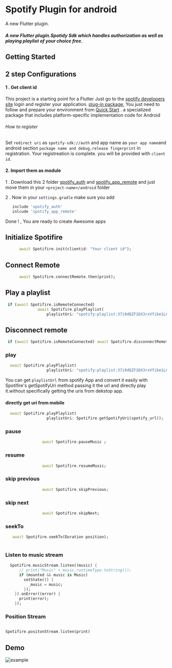 # Spotify Plugin for android


A new Flutter plugin.
##### A new Flutter plugin.Spotidy Sdk which handles authorization as well as playing playlist of your choice free.


## Getting Started
## 2 step  Configurations
#### 1 .  Get client id


This project is a starting point for a Flutter
   Just go to the [spotify developers site](https://developer.spotify.com/dashboard) login and register your application.
[plug-in package](https://flutter.dev/developing-packages/),
   You just need to follow and prepare your environment from [Quick Start](https://developer.spotify.com/documentation/android/quick-start/) .
a specialized package that includes platform-specific implementation code for Android 
   
###### How to register
Set  `redirect uri` as `spotify-sdk://auth` and app name as `your app name`and android section `package name and debug,release fingerprint` in registration.
Your registreation is complete.
you will be provided with `client id`. 


#### 2. Import them as module

  1 . Download this 2 folder [spotify_auth]('https://drive.google.com/drive/folders/1MBYVsxQbLkwri7NLvfhevD2Oza7IUHZY?usp=sharing') and [spotify_app_remote]('https://drive.google.com/drive/folders/1wOpWfG_HnfTa8eGmUYv0son5QybZZNS3?usp=sharing')
  and just move them in your `<project-name>/android` folder 

  2 . Now in your `settings.gradle` make sure you add

   ```gradle
      include 'spotify_auth'
      inlcude 'spotify_app_remote'
  ```   

  Done ! , You are ready to create Awesome apps

## Initialize Spotifire

```dart
      await Spotifire.init(clientid: "Your client id");
```
## Connect Remote

```dart
      await Spotifire.connectRemote.then(print);
```
## Play a playlist

```dart 
 if (await Spotifire.isRemoteConnected)
              await Spotifire.playPlaylist(
                  playlistUri: "spotify:playlist:37i9dQZF1DX3rxVfibe1L0");
```

## Disconnect remote


```dart
 if (await Spotifire.isRemoteConnected) await Spotifire.disconnectRemote;
```
### play 
```dart
  await Spotifire.playPlaylist(
                  playlistUri: "spotify:playlist:37i9dQZF1DX3rxVfibe1L0");
```

You can get `playlistUrl` from spotify App and convert it easily with Spotifire's getSpotifyUri method passing it
the url and directly play it.without specifically getting the uris from dekstop app.  

#### directly get uri from mobile 

```dart
  await Spotifire.playPlaylist(
                  playlistUri: Spotifire.getSpotifyUri(spotify_url));
```


### pause
```dart
                await Spotifire.pauseMusic ;
```

### resume
```dart
                await Spotifire.resumeMusic;
```

### skip previous

```dart
                await Spotifire.skipPrevious;
```
### skip next

```dart
                await Spotifire.skipNext;
```

### seekTo

```dart
   await Spotifire.seekTo(Duration position);
   
```


### Listen to music stream

```dart
  Spotifire.musicStream.listen((music) {
      // print("Music" + music.runtimeType.toString());
      if (mounted && music is Music)
        setState(() {
          _music = music;
        });
    }).onError((error) {
      print(error);
    });
```

### Position Stream 

```dart

Spotifire.positonStream.listen(print)

```


## Demo


![example](https://raw.githubusercontent.com/OmkarSsawant/Simple_Solutions/master/Assets/sootify.gif)